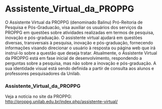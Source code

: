 # Assistente_Virtual_da_PROPPG
O Assistente Virtual da PROPPG (denominado Balinu) Pró-Reitoria de Pesquisa e Pós-Graduacão, visa auxiliar os usuários dos serviços da PROPPG em questões sobre atividades realizadas em termos de pesquisa, inovação e pós-graduação. O assistente virtual ajudará em questões diversas, transversais à pesquisa, inovação e pós-graduação, fornecendo informações visando direcionar o usuário à resposta ou página web que irá instruí-lo sobre a questão que deseja tratar. Atualmente, o Assistente Virtual da PROPPG está em fase inicial de desenvolvimento, respondendo a perguntas sobre a pesquisa, mas não sobre a inovação e pós-graduação. A sua identidade visual está sendo definida a partir de consulta aos alunos e professores pesquisadores da Unilab.

### Assistente_Virtual_da_PROPPG
Veja a notícia no site da PROPPG: http://proppg.unilab.edu.br/index.php/assistente-virtual/
